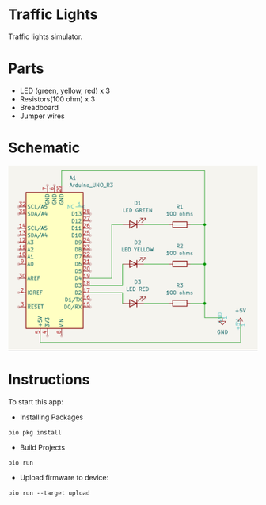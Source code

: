 # Traffic Lights

Traffic lights simulator.

# Parts

- LED (green, yellow, red) x 3
- Resistors(100 ohm) x 3
- Breadboard
- Jumper wires

# Schematic

![Schematic](schematic/schematic.png)

# Instructions

To start this app:

- Installing Packages

```
pio pkg install
```

- Build Projects

```
pio run
```

- Upload firmware to device:

```
pio run --target upload
```
